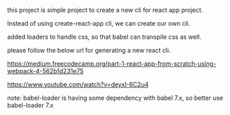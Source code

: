 this project is simple project to create a new cli for react app project.

Instead of using create-react-app cli, we can create our own cli.

added loaders to handle css, so that babel can transpile css as well.

please follow the below url for generating a new react cli.

https://medium.freecodecamp.org/part-1-react-app-from-scratch-using-webpack-4-562b1d231e75

https://www.youtube.com/watch?v=deyxI-6C2u4

note: babel-loader is having some dependency with babel 7.x, so better use babel-loader 7.x
